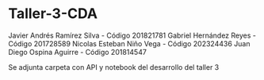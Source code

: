 # Taller-3-CDA
 

Javier Andrés Ramírez Silva - Código 201821781 
Gabriel Hernández Reyes - Código 201728589 
Nicolas Esteban Niño Vega - Código 202324436 
Juan Diego Ospina Aguirre - Código 201814547 

Se adjunta carpeta con API y notebook del desarrollo del taller 3
